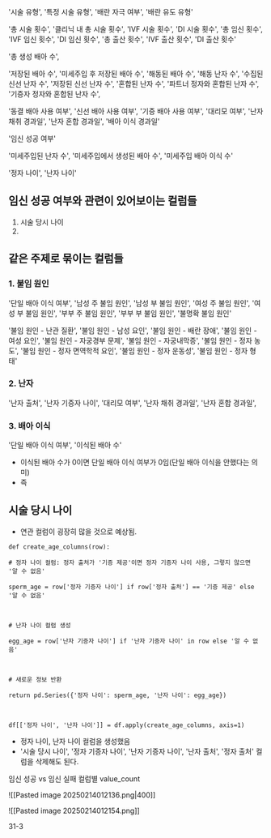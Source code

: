 
'시술 유형', '특정 시술 유형', '배란 자극 여부', '배란 유도 유형'


'총 시술 횟수', '클리닉 내 총 시술 횟수', 'IVF 시술 횟수', 'DI 시술 횟수', '총 임신 횟수', 'IVF 임신 횟수', 'DI 임신 횟수', '총 출산 횟수', 'IVF 출산 횟수', 'DI 출산 횟수'


'총 생성 배아 수', 

'저장된 배아 수', '미세주입 후 저장된 배아 수', '해동된 배아 수', '해동 난자 수', '수집된 신선 난자 수', '저장된 신선 난자 수', '혼합된 난자 수', '파트너 정자와 혼합된 난자 수', '기증자 정자와 혼합된 난자 수', 


'동결 배아 사용 여부', '신선 배아 사용 여부', '기증 배아 사용 여부', '대리모 여부', '난자 채취 경과일', '난자 혼합 경과일', '배아 이식 경과일'


'임신 성공 여부'


'미세주입된 난자 수', '미세주입에서 생성된 배아 수', '미세주입 배아 이식 수'

'정자 나이', '난자 나이'


## 임신  성공 여부와 관련이 있어보이는 컬럼들
1. 시술 당시 나이
2. 


## 같은 주제로 묶이는 컬럼들

### 1. 불임 원인
'단일 배아 이식 여부', '남성 주 불임 원인', '남성 부 불임 원인', '여성 주 불임 원인', '여성 부 불임 원인', '부부 주 불임 원인', '부부 부 불임 원인', '불명확 불임 원인'

'불임 원인 - 난관 질환', '불임 원인 - 남성 요인', '불임 원인 - 배란 장애', '불임 원인 - 여성 요인', '불임 원인 - 자궁경부 문제', '불임 원인 - 자궁내막증', '불임 원인 - 정자 농도', '불임 원인 - 정자 면역학적 요인', '불임 원인 - 정자 운동성', '불임 원인 - 정자 형태'


### 2. 난자
'난자 출처', '난자 기증자 나이', '대리모 여부', '난자 채취 경과일', '난자 혼합 경과일',

### 3. 배아 이식
'단일 배아 이식 여부', '이식된 배아 수'

- 이식된 배아 수가 0이면 단일 배아 이식 여부가 0임(단일 배아 이식을 안했다는 의미)
- 즉 

## 시술 당시 나이
- 연관 컬럼이 굉장히 많을 것으로 예상됨.

```
def create_age_columns(row):

# 정자 나이 컬럼: 정자 출처가 '기증 제공'이면 정자 기증자 나이 사용, 그렇지 않으면 '알 수 없음'

sperm_age = row['정자 기증자 나이'] if row['정자 출처'] == '기증 제공' else '알 수 없음'

  

# 난자 나이 컬럼 생성

egg_age = row['난자 기증자 나이'] if '난자 기증자 나이' in row else '알 수 없음'

  

# 새로운 정보 반환

return pd.Series({'정자 나이': sperm_age, '난자 나이': egg_age})

  

df[['정자 나이', '난자 나이']] = df.apply(create_age_columns, axis=1)
```
- 정자 나이, 난자 나이 컬럼을 생성했음
- '시술 당시 나이', '정자 기증자 나이', '난자 기증자 나이', '난자 출처', '정자 출처' 컬럼을 삭제해도 된다.


임신 성공 vs 임신 실패
컬럼별 value_count

![[Pasted image 20250214012136.png|400]]

![[Pasted image 20250214012154.png]]


31-3
